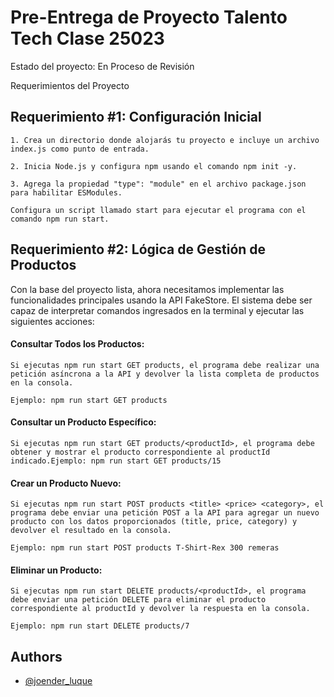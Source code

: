 # Pre-Entrega de Proyecto Talento Tech Clase 25023

Estado del proyecto: En Proceso de Revisión

Requerimientos del Proyecto

## Requerimiento #1: Configuración Inicial

    1. Crea un directorio donde alojarás tu proyecto e incluye un archivo index.js como punto de entrada.

    2. Inicia Node.js y configura npm usando el comando npm init -y.

    3. Agrega la propiedad "type": "module" en el archivo package.json para habilitar ESModules.

    Configura un script llamado start para ejecutar el programa con el comando npm run start.

## Requerimiento #2: Lógica de Gestión de Productos

Con la base del proyecto lista, ahora necesitamos implementar las funcionalidades principales usando la API FakeStore. El sistema debe ser capaz de interpretar comandos ingresados en la terminal y ejecutar las siguientes acciones:


#### Consultar Todos los Productos:

    Si ejecutas npm run start GET products, el programa debe realizar una petición asíncrona a la API y devolver la lista completa de productos en la consola.

    Ejemplo: npm run start GET products


#### Consultar un Producto Específico:

    Si ejecutas npm run start GET products/<productId>, el programa debe obtener y mostrar el producto correspondiente al productId indicado.Ejemplo: npm run start GET products/15


#### Crear un Producto Nuevo:

    Si ejecutas npm run start POST products <title> <price> <category>, el programa debe enviar una petición POST a la API para agregar un nuevo producto con los datos proporcionados (title, price, category) y devolver el resultado en la consola.

    Ejemplo: npm run start POST products T-Shirt-Rex 300 remeras


#### Eliminar un Producto:

    Si ejecutas npm run start DELETE products/<productId>, el programa debe enviar una petición DELETE para eliminar el producto correspondiente al productId y devolver la respuesta en la consola.

    Ejemplo: npm run start DELETE products/7



## Authors

- [@joender_luque](https://github.com/jjavierLR/Pre-Entrega-de-Proyecto-JL-25023)
